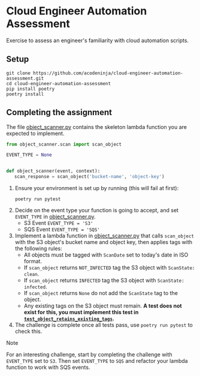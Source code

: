 # Cloud Engineer Automation Assessment

Exercise to assess an engineer's familiarity with cloud automation scripts.

## Setup

```shell
git clone https://github.com/acodeninja/cloud-engineer-automation-assessment.git
cd cloud-engineer-automation-assessment
pip install poetry
poetry install
```

## Completing the assignment

The file [object_scanner.py](./object_scanner/object_scanner.py) contains the skeleton lambda function you are expected to implement.

```python
from object_scanner.scan import scan_object

EVENT_TYPE = None


def object_scanner(event, context):
   scan_response = scan_object('bucket-name', 'object-key')
```

1. Ensure your environment is set up by running (this will fail at first):
    ```shell
    poetry run pytest
    ```
2. Decide on the event type your function is going to accept, and set `EVENT_TYPE` in [object_scanner.py](./object_scanner/object_scanner.py).
    - S3 Event `EVENT_TYPE = 'S3'`
    - SQS Event `EVENT_TYPE = 'SQS'`
3. Implement a lambda function in [object_scanner.py](./object_scanner/object_scanner.py) that calls `scan_object` with the S3 object's bucket name and object key, then applies tags with the following rules:
    - All objects must be tagged with `ScanDate` set to today's date in ISO format.
    - If `scan_object` returns `NOT_INFECTED` tag the S3 object with `ScanState: clean`.
    - If `scan_object` returns `INFECTED` tag the S3 object with `ScanState: infected`.
    - If `scan_object` returns `None` do not add the `ScanState` tag to the object.
    - Any existing tags on the S3 object must remain. **A test does not exist for this, you must implement this test in [`test_object_retains_existing_tags`](./tests/test_object_scanner.py#L24).**
4. The challenge is complete once all tests pass, use `poetry run pytest` to check this.

> [!NOTE]
> For an interesting challenge, start by completing the challenge with `EVENT_TYPE` set to `S3`. Then set `EVENT_TYPE` to `SQS` and refactor your lambda function to work with SQS events.
